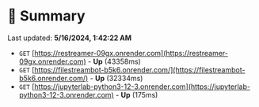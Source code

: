 # 📖 Summary
Last updated: **5/16/2024, 1:42:22 AM**

- `GET` [https://restreamer-09gx.onrender.com](https://restreamer-09gx.onrender.com) - **Up** (43358ms)
- `GET` [https://filestreambot-b5k6.onrender.com/](https://filestreambot-b5k6.onrender.com/) - **Up** (32334ms)
- `GET` [https://jupyterlab-python3-12-3.onrender.com](https://jupyterlab-python3-12-3.onrender.com) - **Up** (175ms)
